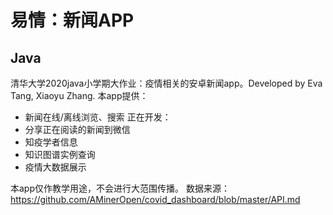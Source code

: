 ﻿# 易情：新闻APP
## Java
清华大学2020java小学期大作业：疫情相关的安卓新闻app。Developed by Eva Tang, Xiaoyu Zhang.
本app提供：
* 新闻在线/离线浏览、搜索
正在开发：
* 分享正在阅读的新闻到微信
* 知疫学者信息
* 知识图谱实例查询
* 疫情大数据展示

本app仅作教学用途，不会进行大范围传播。
数据来源：https://github.com/AMinerOpen/covid_dashboard/blob/master/API.md
